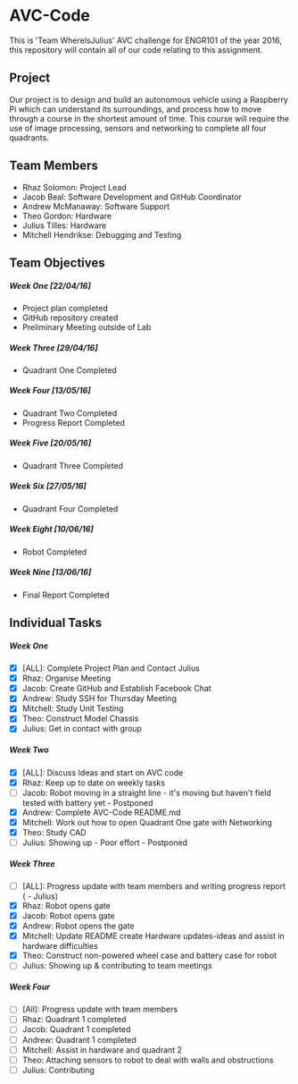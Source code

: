 # AVC-Code

This is 'Team WhereIsJulius' AVC challenge for ENGR101 of the year 2016, this repository will contain all of our code relating to this assignment.

## Project

Our project is to design and build an autonomous vehicle using a Raspberry Pi which can understand its surroundings, and process how to move through a course in the shortest amount of time. This course will require the use of image processing, sensors and networking to complete all four quadrants.

## Team Members

- Rhaz Solomon: Project Lead
- Jacob Beal: Software Development and GitHub Coordinator
- Andrew McManaway: Software Support
- Theo Gordon: Hardware
- Julius Tilles:  Hardware
- Mitchell Hendrikse: Debugging and Testing

## Team Objectives

##### Week One [22/04/16]
- Project plan completed
- GitHub repository created
- Preliminary Meeting outside of Lab

##### Week Three [29/04/16]
- Quadrant One Completed

##### Week Four [13/05/16]
- Quadrant Two Completed
- Progress Report Completed

##### Week Five [20/05/16]
- Quadrant Three Completed

##### Week Six [27/05/16]
- Quadrant Four Completed

##### Week Eight [10/06/16]
- Robot Completed

##### Week Nine [13/06/16]
- Final Report Completed

## Individual Tasks

##### Week One
- [x] [ALL]: Complete Project Plan and Contact Julius
- [x] Rhaz: Organise Meeting
- [x] Jacob: Create GitHub and Establish Facebook Chat
- [x] Andrew: Study SSH for Thursday Meeting
- [x] Mitchell: Study Unit Testing
- [x] Theo: Construct Model Chassis
- [x] Julius: Get in contact with group

##### Week Two
- [x] [ALL]: Discuss Ideas and start on AVC code
- [x] Rhaz: Keep up to date on weekly tasks
- [ ] Jacob: Robot moving in a straight line - it's moving but haven't field tested with battery yet - Postponed
- [x] Andrew: Complete AVC-Code README.md
- [x] Mitchell: Work out how to open Quadrant One gate with Networking
- [x] Theo: Study CAD
- [ ] Julius: Showing up - Poor effort - Postponed

##### Week Three
- [ ] [ALL]: Progress update with team members and writing progress report ( - Julius)
- [x] Rhaz: Robot opens gate
- [x] Jacob: Robot opens gate
- [x] Andrew: Robot opens the gate
- [x] Mitchell: Update README create Hardware updates-ideas and assist in hardware difficulties
- [x] Theo: Construct non-powered wheel case and battery case for robot
- [ ] Julius: Showing up & contributing to team meetings

##### Week Four
- [ ] [All]: Progress update with team members
- [ ] Rhaz: Quadrant 1 completed
- [ ] Jacob: Quadrant 1 completed
- [ ] Andrew: Quadrant 1 completed
- [ ] Mitchell: Assist in hardware and quadrant 2
- [ ] Theo: Attaching sensors to robot to deal with walls and obstructions
- [ ] Julius: Contributing
